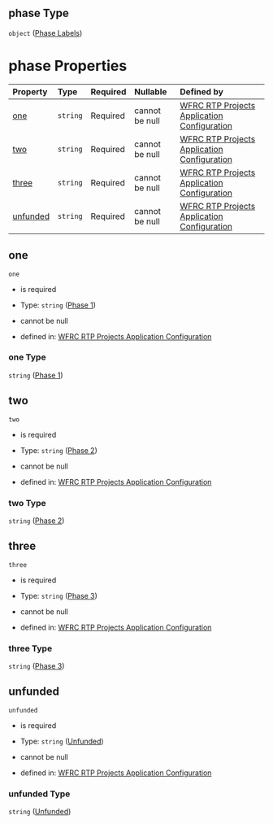 ## phase Type

`object` ([Phase Labels](config-properties-filter-widget-configuration-properties-primary-checkbox-labels-properties-phase-labels.md))

# phase Properties

| Property              | Type     | Required | Nullable       | Defined by                                                                                                                                                                                                                                                                                                          |
| :-------------------- | :------- | :------- | :------------- | :------------------------------------------------------------------------------------------------------------------------------------------------------------------------------------------------------------------------------------------------------------------------------------------------------------------ |
| [one](#one)           | `string` | Required | cannot be null | [WFRC RTP Projects Application Configuration](config-properties-filter-widget-configuration-properties-primary-checkbox-labels-properties-phase-labels-properties-phase-1.md "https://wfrc.org/rtp-2023-adopted-map/config.schema.json#/properties/filter/properties/labels/properties/phase/properties/one")       |
| [two](#two)           | `string` | Required | cannot be null | [WFRC RTP Projects Application Configuration](config-properties-filter-widget-configuration-properties-primary-checkbox-labels-properties-phase-labels-properties-phase-2.md "https://wfrc.org/rtp-2023-adopted-map/config.schema.json#/properties/filter/properties/labels/properties/phase/properties/two")       |
| [three](#three)       | `string` | Required | cannot be null | [WFRC RTP Projects Application Configuration](config-properties-filter-widget-configuration-properties-primary-checkbox-labels-properties-phase-labels-properties-phase-3.md "https://wfrc.org/rtp-2023-adopted-map/config.schema.json#/properties/filter/properties/labels/properties/phase/properties/three")     |
| [unfunded](#unfunded) | `string` | Required | cannot be null | [WFRC RTP Projects Application Configuration](config-properties-filter-widget-configuration-properties-primary-checkbox-labels-properties-phase-labels-properties-unfunded.md "https://wfrc.org/rtp-2023-adopted-map/config.schema.json#/properties/filter/properties/labels/properties/phase/properties/unfunded") |

## one



`one`

*   is required

*   Type: `string` ([Phase 1](config-properties-filter-widget-configuration-properties-primary-checkbox-labels-properties-phase-labels-properties-phase-1.md))

*   cannot be null

*   defined in: [WFRC RTP Projects Application Configuration](config-properties-filter-widget-configuration-properties-primary-checkbox-labels-properties-phase-labels-properties-phase-1.md "https://wfrc.org/rtp-2023-adopted-map/config.schema.json#/properties/filter/properties/labels/properties/phase/properties/one")

### one Type

`string` ([Phase 1](config-properties-filter-widget-configuration-properties-primary-checkbox-labels-properties-phase-labels-properties-phase-1.md))

## two



`two`

*   is required

*   Type: `string` ([Phase 2](config-properties-filter-widget-configuration-properties-primary-checkbox-labels-properties-phase-labels-properties-phase-2.md))

*   cannot be null

*   defined in: [WFRC RTP Projects Application Configuration](config-properties-filter-widget-configuration-properties-primary-checkbox-labels-properties-phase-labels-properties-phase-2.md "https://wfrc.org/rtp-2023-adopted-map/config.schema.json#/properties/filter/properties/labels/properties/phase/properties/two")

### two Type

`string` ([Phase 2](config-properties-filter-widget-configuration-properties-primary-checkbox-labels-properties-phase-labels-properties-phase-2.md))

## three



`three`

*   is required

*   Type: `string` ([Phase 3](config-properties-filter-widget-configuration-properties-primary-checkbox-labels-properties-phase-labels-properties-phase-3.md))

*   cannot be null

*   defined in: [WFRC RTP Projects Application Configuration](config-properties-filter-widget-configuration-properties-primary-checkbox-labels-properties-phase-labels-properties-phase-3.md "https://wfrc.org/rtp-2023-adopted-map/config.schema.json#/properties/filter/properties/labels/properties/phase/properties/three")

### three Type

`string` ([Phase 3](config-properties-filter-widget-configuration-properties-primary-checkbox-labels-properties-phase-labels-properties-phase-3.md))

## unfunded



`unfunded`

*   is required

*   Type: `string` ([Unfunded](config-properties-filter-widget-configuration-properties-primary-checkbox-labels-properties-phase-labels-properties-unfunded.md))

*   cannot be null

*   defined in: [WFRC RTP Projects Application Configuration](config-properties-filter-widget-configuration-properties-primary-checkbox-labels-properties-phase-labels-properties-unfunded.md "https://wfrc.org/rtp-2023-adopted-map/config.schema.json#/properties/filter/properties/labels/properties/phase/properties/unfunded")

### unfunded Type

`string` ([Unfunded](config-properties-filter-widget-configuration-properties-primary-checkbox-labels-properties-phase-labels-properties-unfunded.md))
